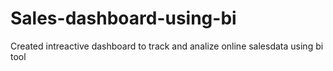 # Sales-dashboard-using-bi
Created intreactive dashboard to track and analize online salesdata using bi tool
